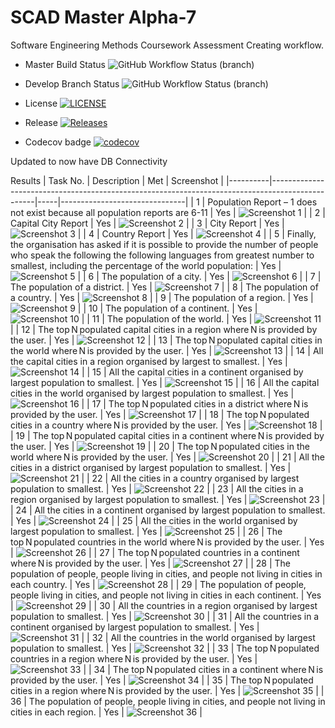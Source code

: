 # SCAD Master Alpha-7



Software Engineering Methods Coursework Assessment
Creating workflow.

* Master Build Status  ![GitHub Workflow Status (branch)](https://img.shields.io/github/actions/workflow/status/carolinemcsherry/SCAD/main.yml?branch=master)

* Develop Branch Status ![GitHub Workflow Status (branch)](https://img.shields.io/github/actions/workflow/status/carolinemcsherry/SCAD/main.yml?branch=develop)

* License [![LICENSE](https://img.shields.io/github/license/carolinemcsherry/SCAD.svg?style=flat-square)](https://github.com/carolinemcsherry/SCAD/blob/master/LICENSE)

* Release [![Releases](https://img.shields.io/github/release/carolinemcsherry/SCAD/all.svg?style=flat-square)](https://github.com/<username>/<repository>/releases)

* Codecov badge [![codecov](https://codecov.io/gh/carolinemcsherry/SCAD/graph/badge.svg?token=U106UJCD26)](https://codecov.io/gh/carolinemcsherry/SCAD)

Updated to now have DB Connectivity


Results
| Task No. | Description                                                                                     | Met | Screenshot                    |
|----------|-------------------------------------------------------------------------------------------------|-----|-------------------------------|
| 1        | Population Report – 1 does not exist because all population reports are 6-11                    | Yes | ![Screenshot 1](SCAD/images/1.png) |
| 2        | Capital City Report                                                                             | Yes | ![Screenshot 2](SCAD/images/2.png) |
| 3        | City Report                                                                                     | Yes | ![Screenshot 3](SCAD/images/3.png) |
| 4        | Country Report                                                                                  | Yes | ![Screenshot 4](SCAD/images/4.png) |
| 5        | Finally, the organisation has asked if it is possible to provide the number of people who speak the following the following languages from greatest number to smallest, including the percentage of the world population: | Yes | ![Screenshot 5](SCAD/images/5.png) |
| 6        | The population of a city.                                                                      | Yes | ![Screenshot 6](SCAD/images/6.png) |
| 7        | The population of a district.                                                                  | Yes | ![Screenshot 7](SCAD/images/7.png) |
| 8        | The population of a country.                                                                   | Yes | ![Screenshot 8](SCAD/images/8.png) |
| 9        | The population of a region.                                                                    | Yes | ![Screenshot 9](SCAD/images/9.png) |
| 10       | The population of a continent.                                                                 | Yes | ![Screenshot 10](SCAD/images/10.png) |
| 11       | The population of the world.                                                                   | Yes | ![Screenshot 11](SCAD/images/11.png) |
| 12       | The top N populated capital cities in a region where N is provided by the user.                 | Yes | ![Screenshot 12](SCAD/images/12.png) |
| 13       | The top N populated capital cities in the world where N is provided by the user.                | Yes | ![Screenshot 13](SCAD/images/13.png) |
| 14       | All the capital cities in a region organised by largest to smallest.                             | Yes | ![Screenshot 14](SCAD/images/14.png) |
| 15       | All the capital cities in a continent organised by largest population to smallest.               | Yes | ![Screenshot 15](SCAD/images/15.png) |
| 16       | All the capital cities in the world organised by largest population to smallest.                 | Yes | ![Screenshot 16](SCAD/images/16.png) |
| 17       | The top N populated cities in a district where N is provided by the user.                       | Yes | ![Screenshot 17](SCAD/images/17.png) |
| 18       | The top N populated cities in a country where N is provided by the user.                        | Yes | ![Screenshot 18](SCAD/images/18.png) |
| 19       | The top N populated capital cities in a continent where N is provided by the user.              | Yes | ![Screenshot 19](SCAD/images/19.png) |
| 20       | The top N populated cities in the world where N is provided by the user.                        | Yes | ![Screenshot 20](SCAD/images/20.png) |
| 21       | All the cities in a district organised by largest population to smallest.                         | Yes | ![Screenshot 21](SCAD/images/21.png) |
| 22       | All the cities in a country organised by largest population to smallest.                          | Yes | ![Screenshot 22](SCAD/images/22.png) |
| 23       | All the cities in a region organised by largest population to smallest.                           | Yes | ![Screenshot 23](SCAD/images/23.png) |
| 24       | All the cities in a continent organised by largest population to smallest.                        | Yes | ![Screenshot 24](SCAD/images/24.png) |
| 25       | All the cities in the world organised by largest population to smallest.                          | Yes | ![Screenshot 25](SCAD/images/25.png) |
| 26       | The top N populated countries in the world where N is provided by the user.                      | Yes | ![Screenshot 26](SCAD/images/26.png) |
| 27       | The top N populated countries in a continent where N is provided by the user.                   | Yes | ![Screenshot 27](SCAD/images/27.png) |
| 28       | The population of people, people living in cities, and people not living in cities in each country. | Yes | ![Screenshot 28](SCAD/images/28.png) |
| 29       | The population of people, people living in cities, and people not living in cities in each continent. | Yes | ![Screenshot 29](SCAD/images/29.png) |
| 30       | All the countries in a region organised by largest population to smallest.                        | Yes | ![Screenshot 30](SCAD/images/30.png) |
| 31       | All the countries in a continent organised by largest population to smallest.                     | Yes | ![Screenshot 31](SCAD/images/31.png) |
| 32       | All the countries in the world organised by largest population to smallest.                        | Yes | ![Screenshot 32](SCAD/images/32.png) |
| 33       | The top N populated countries in a region where N is provided by the user.                       | Yes | ![Screenshot 33](SCAD/images/33.png) |
| 34       | The top N populated cities in a continent where N is provided by the user.                       | Yes | ![Screenshot 34](SCAD/images/34.png) |
| 35       | The top N populated cities in a region where N is provided by the user.                          | Yes | ![Screenshot 35](SCAD/images/35.png) |
| 36       | The population of people, people living in cities, and people not living in cities in each region. | Yes | ![Screenshot 36](SCAD/images/36.png) |
